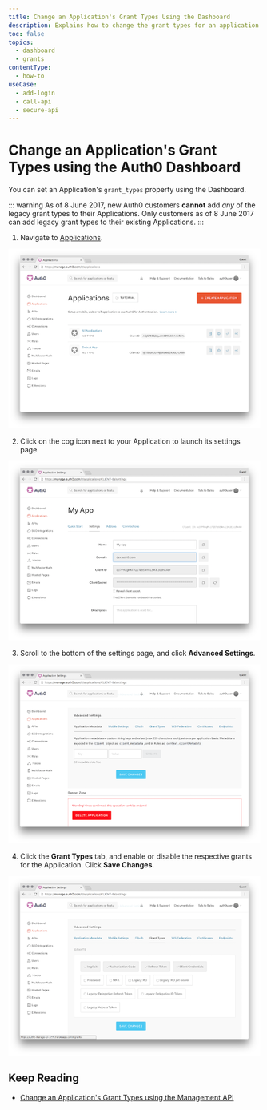 ```yaml
---
title: Change an Application's Grant Types Using the Dashboard
description: Explains how to change the grant types for an application using the Auth0 dashboard.
toc: false
topics:
  - dashboard
  - grants
contentType: 
  - how-to
useCase:
  - add-login
  - call-api
  - secure-api
---
```


# Change an Application's Grant Types using the Auth0 Dashboard

You can set an Application's `grant_types` property using the Dashboard.

::: warning
As of 8 June 2017, new Auth0 customers **cannot** add *any* of the legacy grant types to their Applications. Only customers as of 8 June 2017 can add legacy grant types to their existing Applications.
:::

1. Navigate to [Applications](${manage_url}/#/applications).

![Auth0 Applications](/media/articles/clients/client-grant-types/clients.png)

2. Click on the cog icon <i class="icon icon-budicon-329"></i> next to your Application to launch its settings page.

![Auth0 Application Settings](/media/articles/clients/client-grant-types/client-settings.png)

3. Scroll to the bottom of the settings page, and click **Advanced Settings**.

![Auth0 Application Advanced Settings](/media/articles/clients/client-grant-types/client-advanced-settings.png)

4. Click the **Grant Types** tab, and enable or disable the respective grants for the Application. Click **Save Changes**.

![Auth0 Application Grant Types](/media/articles/clients/client-grant-types/grant-types.png)


## Keep Reading

* [Change an Application's Grant Types using the Management API](/applications/guides/change-app-grant-type-mgmt-api)
